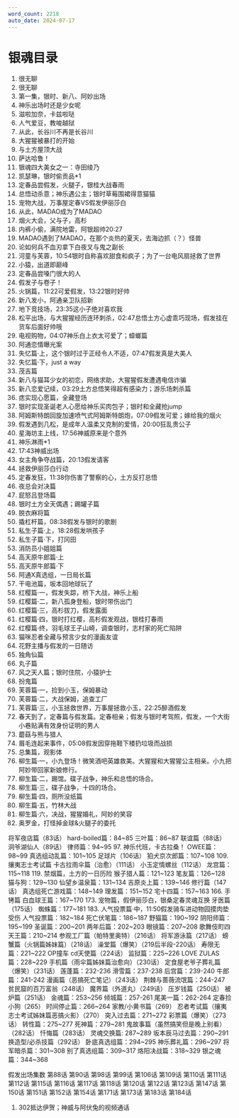 ```yaml
---
word_count: 2218
auto_date: 2024-07-17
---
```


# 银魂目录

1. 很无聊
2. 很无聊
3. 第一集，银时、新八、阿妙出场
4. 神乐出场时还是少女呢
5. 滋啦加奈，卡兹啦哒
6. 人气爱豆，教唆越狱
7. 从此，长谷川不再是长谷川
8. 大猩猩被暴打的开始
9. 与土方屋顶大战
10. 萨达哈鲁！
11. 银魂四大美女之一：寺田绫乃
12. 凯瑟琳，银时偷贡品\*1
13. 定春品尝假发，火腿子，银桂大战春雨
14. 总悟动杀意；神乐遇公主；银时草莓围裙得意猫猫
15. 宠物大战，万事屋定春VS假发伊丽莎白
16. 从此，MADAO成为了MADAO
17. 烟火大会，父与子，高杉
18. 内裤小偷，满院地雷，阿银超帅20:27
19. MADAO遇到了MADAO，在那个炎热的夏天，去海边抓（？）怪兽
20. 论如何兵不血刃拿下白夜叉与鬼之副长
21. 河童与芙蓉，10:54银时自称喜欢甜食和疯子；为了一台电风扇拯救了世界
22. 小猿，出道即巅峰
23. 定春品尝嗓门很大的人
24. 假发子与卷子！
25. 火锅篇，11:22可爱假发，13:22银时好帅
26. 新八发小，阿通亲卫队招新
27. 地下竞技场，23:35这小子绝对喜欢我
28. 松平出场，与大猩猩经历连环刺杀，02:47总悟土方心虚乖巧现场，假发挂在货车后面好帅哦
29. 电视购物，04:07神乐白上衣太可爱了；蟑螂篇
30. 阿通恋情曝光案
31. 失忆篇·上，这个银时过于正经令人不适，07:47假发真是大美人
32. 失忆篇·下，just a way
33. 茂吉篇
34. 新八与猫耳少女的初恋，网络求助，大猩猩假发遭遇电信诈骗
35. 新八恋爱记续，03:29土方总悟笑得超有感染力；游乐场刺杀篇
36. 痣实现心愿篇，全藏登场
37. 银时实现圣诞老人心愿给神乐买肉包子；银时和全藏抢jump
38. 阿姆斯特朗回旋加速喷气式阿姆斯特朗炮，07:09假发可爱；嫁给我的烟火
39. 假发遇到几松，是成年人温柔又克制的爱情，20:00狂乱贵公子
40. 星海坊主上线，17:56神威原来是个意外
41. 神乐淋雨\*1
42. 17:43神威出场
43. 女主角争夺战篇，20:13假发请客
44. 拯救伊丽莎白行动
45. 定春发狂，11:38你伤害了警察的心，土方反打总悟
46. 夜总会对决篇
47. 屁怒吕登场篇
48. 银时土方全天偶遇；踢罐子篇
49. 脱衣麻将篇
50. 撬杠杆篇，08:38假发与银时的歌剧
51. 私生子篇·上，18:28假发哄孩子
52. 私生子篇·下，打冈田
53. 消防员小姐姐篇
54. 高天原牛郎篇·上
55. 高天原牛郎篇·下
56. 阿通X真选组，一日局长篇
57. 干电池篇，坂本回地球玩了
58. 红樱篇·一，假发失踪，桥下大战，神乐上船
59. 红樱篇·二，新八孤身登船，银时带伤出门
60. 红樱篇·三，高杉拔刀，假发露面
61. 红樱篇·四，银时打红樱，高杉假发观战，银桂打春雨
62. 红樱篇·终，羽毛球王子山崎，调查银时，志村家的死亡陷阱
63. 猫咪忍者全藏与预言少女的漫画友谊
64. 花野主播与假发的一日随访
65. 独角仙篇
66. 丸子篇
67. 风之天人篇；银时住院，小猿护士
68. 扮鬼篇
69. 芙蓉篇·一，捡到小玉，保姆暴动
70. 芙蓉篇·二，大战保姆，追查工厂
71. 芙蓉篇·三，小玉拯救世界，万事屋拯救小玉，22:25醉酒假发
72. 春天到了，定春篇与假发篇。定春相亲；假发与银时考驾照，假发，一个大街小巷贴满有效身份证明的男人
73. 蘑菇与熊与猎人
74. 眉毛连起来事件，05:08假发因穿拖鞋下楼扔垃圾而战损
75. 总集篇，观影体
76. 柳生篇·一，小九登场！微笑酒吧英雄救美。大猩猩和大猩猩公主相亲。小九把阿妙带回家新娘修行。
77. 柳生篇·二，踢馆。碟子战争，神乐和总悟的场合。
78. 柳生篇·三，碟子战争，十四的场合。
79. 柳生篇·四，厕所没纸篇
80. 柳生篇·五，竹林大战
81. 柳生篇·六，决战，猩猩婚礼，阿妙的笑容
82. 奥罗金，打怪掉金球&火腿子的委托

将军夜店篇（83话）
hard-boiled篇：84~85
三叶篇：86~87
联谊篇（88话）
洞爷湖仙人（89话）
律师篇：94~95
97. 神乐代班，卡古拉桑！
OWEE篇：98~99
真选组动乱篇：101~105
足球片（106话）
狛犬京次郎篇：107~108
109. 攘夷志士考试篇
卡古拉雨伞篇（治愈）（111话）
小玉定情螺丝（112话）
龙宫篇：115~118
119. 禁烟篇，土方的一日历险
猴子猎人篇：121~123
笔友篇：126~128
猫与狗：129~130
仙望乡温泉篇：131~134
吉原炎上篇：139~146
修行篇（147话）
真选组死亡游戏篇：148~149
理发篇：151~152
宅十四篇：157~163
166. 手铐篇
白血球王篇：167~170
173. 宠物篇，假伊丽莎白，银桑定春灵魂互换
牙医篇（175话）
蜘蛛篇：177~181
183. 人气投票篇·中，11:50假发骑车进动物园摸肉垫受伤
人气投票篇：182~184
死亡伏笔篇：186~187
野猫篇：190~192
阴阳师篇：195~199
圣诞篇：200~201
两年后篇：202~203
眼镜篇：207~208
歌舞伎町四天王篇：210~214
参观工厂篇（帕特里奥特）（216话）
将军游泳篇（217话）
螃蟹篇（火锅篇姊妹篇）（218话）
澡堂篇（爆笑）（219后半段-220话）
寿限无篇：221~222
OP撞车 cd天使篇（224话）
监狱篇：225~226
LOVE ZULAS篇：228~229
手机篇（雨伞篇姊妹篇治愈向）（230话）
定食屋老爷子葬礼篇（爆笑）（231话）
莲蓬篇：232-236
滑雪篇：237-238
后宫篇：239-240
牛郎篇：241-242
漫画篇（恶搞死亡笔记）（243话）
荆棘与蔷薇流氓篇：244-247
贫民窟的百万富翁（248话）
魔界篇（外道丸）（249话）
压岁钱篇（250话）
被炉篇（251话）
金魂篇：253~256
倾城篇：257-261
尾美一篇：262-264
定春捡小狗（265）
时间停止篇：266~264
家教/小黄书篇（269）
忍者考试篇（攘夷志士考试姊妹篇恶搞火影）（270）
突入过去篇：271~272
彩票篇（爆笑）（273话）
转性篇：275~277
死神篇：279~281
鬼故事篇（虽然搞笑但是晚上别看）（282话）
忏悔篇（283话）
灵魂交换篇: 287~289
坂本辰马过去篇：290~291
换造型/必杀技篇（292话）
卧底真选组篇：294~295
神乐葬礼篇：296~297
将军暗杀篇：301~308
别了真选组篇：309~317
烙阳决战篇：318~329
银之魂篇：344~368

假发出场集数
第88话 第90话 第98话 第99话 第106话 第109话 第110话 第111话 第112话 第115话 第116话 第117话 第118话 第120话 第122话 第123话 第147话 第150话 第151话 第152话 第154话 第171话  第173话 第183话 第184话

1. 302抵达伊贺；神威与阿伏兔的视频通话
